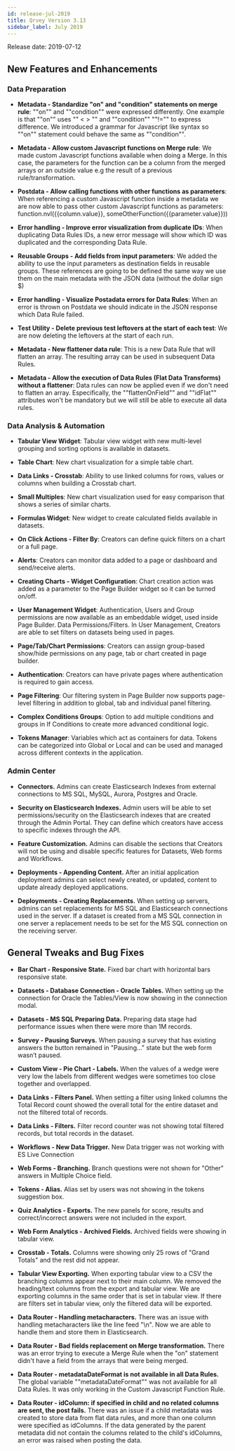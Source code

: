 ```yaml
---
id: release-jul-2019
title: Qrvey Version 3.13
sidebar_label: July 2019
---
```

<div style={{textAlign: "justify"}}>

Release date: 2019-07-12
## New Features and Enhancements

### Data Preparation

* **Metadata - Standardize "on" and "condition" statements on merge rule**: ""on"" and ""condition"" were expressed differently. One example is that ""on"" uses "" < > "" and ""condition"" ""!="" to express difference. We introduced a grammar for Javascript like syntax so ""on"" statement could behave the same as ""condition"".


* **Metadata - Allow custom Javascript functions on Merge rule**: We made custom Javascript functions available when doing a Merge. In this case, the parameters for the function can be a column from the merged arrays or an outside value e.g the result of a previous rule/transformation.

* **Postdata - Allow calling functions with other functions as parameters**: When referencing a custom Javascript function inside a metadata we are now able to pass other custom Javascript functions as parameters: function.nvl({{column.value}}, someOtherFunction({{parameter.value}}))


* **Error handling - Improve error visualization from duplicate IDs**: When duplicating Data Rules IDs, a new error message will show which ID was duplicated and the corresponding Data Rule.


* **Reusable Groups - Add fields from input parameters**: We added the ability to use the input parameters as destination fields in reusable groups. These references are going to be defined the same way we use them on the main metadata with the JSON data (without the dollar sign $)


* **Error handling - Visualize Postadata errors for Data Rules**: When an error is thrown on Postdata we should indicate in the JSON response which Data Rule failed.


* **Test Utility - Delete previous test leftovers at the start of each test**: We are now deleting the leftovers at the start of each run.


* **Metadata - New flattener data rule**: This is a new Data Rule that will flatten an array. The resulting array can be used in subsequent Data Rules.


* **Metadata - Allow the execution of Data Rules (Flat Data Transforms) without a flattener**: Data rules can now be applied even if we don't need to flatten an array. Especifically, the ""flattenOnField"" and ""idFlat"" attributes won't be mandatory but we will still be able to execute all data rules.


### Data Analysis & Automation

* **Tabular View Widget**: Tabular view widget with new multi-level grouping and sorting options is available in datasets.


* **Table Chart**: New chart visualization for a simple table chart.


* **Data Links - Crosstab**: Ability to use linked columns for rows, values or columns when building a Crosstab chart. 


* **Small Multiples**: New chart visualization used for easy comparison that shows a series of similar charts. 


* **Formulas Widget**: New widget to create calculated fields available in datasets.

* **On Click Actions - Filter By**: Creators can define quick filters on a chart or a full page.
 
* **Alerts**: Creators can monitor data added to a page or dashboard and send/receive alerts. 


* **Creating Charts - Widget Configuration**: Chart creation action was added as a parameter to the Page Builder widget so it can be turned on/off.


* **User Management Widget**: Authentication, Users and Group permissions are now available as an embeddable widget, used inside Page Builder. 
Data Permissions/Filters. In User Management, Creators are able to set filters on datasets being used in pages.


* **Page/Tab/Chart Permissions**: Creators can assign group-based show/hide permissions on any page, tab or chart created in page builder.  


* **Authentication**: Creators can have private pages where authentication is required to gain access.


* **Page Filtering**: Our filtering system in Page Builder now supports page-level filtering in addition to global, tab and individual panel filtering. 


* **Complex Conditions Groups**: Option to add multiple conditions and groups in If Conditions to create more advanced conditional logic. 


* **Tokens Manager**: Variables which act as containers for data. Tokens can be categorized into Global or Local and can be used and managed across different contexts in the application.


### Admin Center

*   **Connectors.** Admins can create Elasticsearch Indexes from external connections to MS SQL, MySQL, Aurora, Postgres and Oracle.

*   **Security on Elasticsearch Indexes.** Admin users will be able to set permissions/security on the Elasticsearch indexes that are created through the Admin Portal. They can define which creators have access to specific indexes through the API.  

*   **Feature Customization.** Admins can disable the sections that Creators will not be using and disable specific features for Datasets, Web forms and Workflows.

*   **Deployments - Appending Content.** After an initial application deployment admins can select newly created, or updated, content to update already deployed applications.

*   **Deployments - Creating Replacements.** When setting up servers, admins can set replacements for MS SQL and Elasticsearch connections used in the server. If a dataset is created from a MS SQL connection in one server a replacement needs to be set for the MS SQL connection on the receiving server.




## General Tweaks and Bug Fixes

*   **Bar Chart - Responsive State.** Fixed bar chart with horizontal bars responsive state. 

*   **Datasets - Database Connection -  Oracle Tables.** When setting up the connection for Oracle the Tables/View is now showing in the connection modal.  

*   **Datasets - MS SQL Preparing Data.** Preparing data stage had performance issues when there were more than 1M records. 

*   **Survey - Pausing Surveys.** When pausing a survey that has existing answers the button remained in "Pausing..." state but the web form wasn’t paused. 

*   **Custom View - Pie Chart - Labels.** When the values of a wedge were very low the labels from different wedges were sometimes too close together and overlapped.  

*   **Data Links - Filters Panel.**	When setting a filter using linked columns the Total Record count showed the overall total for the entire dataset and not the filtered total of records. 

*   **Data Links - Filters.** 	Filter record counter was not showing total filtered records, but total records in the dataset. 

*   **Workflows - New Data Trigger.** New Data trigger was not working with ES Live Connection 

*   **Web Forms - Branching.** Branch questions were not shown for "Other" answers in Multiple Choice field. 

*   **Tokens - Alias.** Alias set by users was not showing in the tokens suggestion box. 

*   **Quiz Analytics - Exports.** The new panels for score, results and correct/incorrect answers were not included in the export. 

*   **Web Form Analytics - Archived Fields.** Archived fields were showing in tabular view.

*   **Crosstab - Totals.** Columns were showing only 25 rows of "Grand Totals" and the rest did not appear. 

*   **Tabular View Exporting.** When exporting tabular view to a CSV the branching columns appear next to their main column. We removed the heading/text columns from the export and tabular view. We are exporting columns in the same order that is set in tabular view. If there are filters set in tabular view, only the filtered data will be exported.  

*   **Data Router - Handling metacharacters.** There was an issue with handling metacharacters like the line feed "\n". Now we are able to handle them and store them in Elasticsearch. 

*   **Data Router - Bad fields replacement on Merge transformation.** There was an error trying to execute a Merge Rule when the "on" statement didn't have a field from the arrays that were being merged. 

*   **Data Router - metadataDateFormat is not available in all Data Rules.** The global variable ""metadataDateFormat"" was not available for all Data Rules. It was only working in the Custom Javascript Function Rule. 

*   **Data Router - idColumn: if specified in child and no related columns are sent, the post fails.** There was an issue if a child metadata was created to store data from flat data rules, and more than one column were specified as idColumns. If the data generated by the parent metadata did not contain the columns related to the child's idColumns, an error was raised when posting the data.


</div>